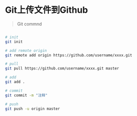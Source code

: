 # Git上传文件到Github


> Git commnd

```bash

# init
git init

# add remote origin
git remote add origin https://github.com/username/xxxx.git

# pull
git pull https://github.com/username/xxxx.git master

# add
git add .

# commit
git commit -m "注释"

# push
git push -u origin master


```


